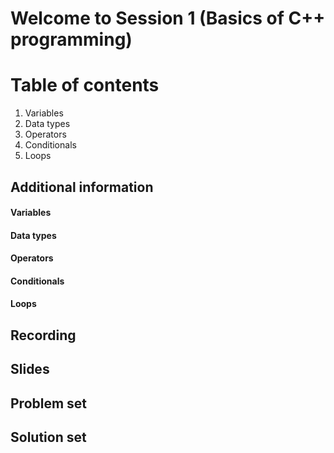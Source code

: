 # Welcome to Session 1 (Basics of C++ programming)

# Table of contents

 1. Variables
 2. Data types
 3. Operators
 4. Conditionals
 5. Loops


## Additional information

#### Variables

#### Data types

#### Operators

#### Conditionals

#### Loops


## Recording

## Slides

## Problem set

## Solution set
